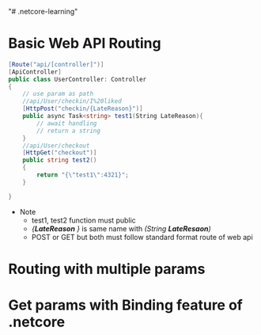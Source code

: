 "# .netcore-learning"

# Basic Web API Routing
```csharp
[Route("api/[controller]")]
[ApiController]
public class UserController: Controller
{
    // use param as path
    //api/User/checkin/I%20liked
    [HttpPost("checkin/{LateReason}")]
    public async Task<string> test1(String LateReason){
        // await handling
        // return a string
    }
    //api/User/checkout
    [HttpGet("checkout")]
    public string test2()
    {
        return "{\"test1\":4321}";
    }

}
```
+ Note
    * test1, test2 function must public
    * *{**LateReason** }* is same name with *(String **LateResaon**)*
    * POST or GET but both must follow standard format route of web api 

# Routing with multiple params 


# Get params with Binding feature of .netcore 